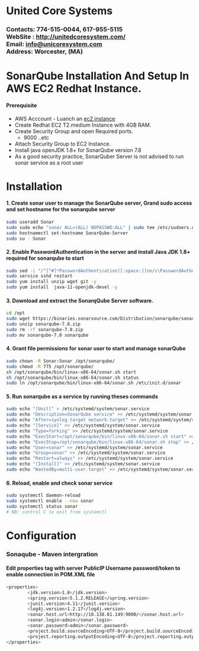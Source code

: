 # United Core Systems
### Contacts: 774-515-0044, 617-955-5115<br> WebSite : <http://unitedcoresystem.com/><br>Email: info@unicoresystem.com <br>Address: Worcester, (MA)

# SonarQube Installation And Setup In AWS EC2 Redhat Instance.
#### Prerequisite
+ AWS Acccount - Luanch an [ec2 instance](../EC2_Instances/README.md)
+ Create Redhat EC2 T2.medium Instance with 4GB RAM.
+ Create Security Group and open Required ports.
   + 9000 ..etc
+ Attach Security Group to EC2 Instance.
+ Install java openJDK 1.8+ for SonarQube version 7.8
+  As a good security practice, SonarQuber Server is not advised to run sonar service as a root user


# Installation

#### 1. Create sonar user to manage the SonarQube server, Grand sudo access and set hostname for the sonarqube server
```sh
sudo useradd Sonar
sudo sudo echo "sonar ALL=(ALL) NOPASSWD:ALL" | sudo tee /etc/sudoers.d/sonar
sudo hostnamectl set-hostname SonarQube-Server 
sudo su - Sonar
```
#### 2. Enable PasswordAuthentication in the server and install Java JDK 1.8+ required for sonarqube to start
```sh
sudo sed -i "/^[^#]*PasswordAuthentication[[:space:]]no/c\PasswordAuthentication yes" /etc/ssh/sshd_config
sudo service sshd restart
sudo yum install unzip wget git -y
sudo yum install  java-11-openjdk-devel -y
```
#### 3. Download and extract the SonarqQube Server software.
```sh
cd /opt
sudo wget https://binaries.sonarsource.com/Distribution/sonarqube/sonarqube-7.8.zip
sudo unzip sonarqube-7.8.zip
sudo rm -rf sonarqube-7.8.zip
sudo mv sonarqube-7.8 sonarqube
```
#### 4. Grant file permissions for sonar user to start and manage sonarQube
```sh
sudo chown -R Sonar:Sonar /opt/sonarqube/
sudo chmod -R 775 /opt/sonarqube/
sh /opt/sonarqube/bin/linux-x86-64/sonar.sh start 
sh /opt/sonarqube/bin/linux-x86-64/sonar.sh status
sudo ln /opt/sonarqube/bin/linux-x86-64/sonar.sh /etc/init.d/sonar
```
#### 5. Run sonarqube as a service by running theses commands
```sh
sudo echo "[Unit]" > /etc/systemd/system/sonar.service
sudo echo "Description=SonarQube service" >> /etc/systemd/system/sonar.service
sudo echo "After=syslog.target network.target" >> /etc/systemd/system/sonar.service
sudo echo "[Service]" >> /etc/systemd/system/sonar.service
sudo echo "Type=forking" >> /etc/systemd/system/sonar.service
sudo echo "ExecStart=/opt/sonarqube/bin/linux-x86-64/sonar.sh start" >> /etc/systemd/system/sonar.service 
sudo echo "ExecStop=/opt/sonarqube/bin/linux-x86-64/sonar.sh stop" >> /etc/systemd/system/sonar.service
sudo echo "User=sonar" >> /etc/systemd/system/sonar.service
sudo echo "Group=sonar" >> /etc/systemd/system/sonar.service
sudo echo "Restart=always" >> /etc/systemd/system/sonar.service
sudo echo "[Install]" >> /etc/systemd/system/sonar.service
sudo echo "WantedBy=multi-user.target" >> /etc/systemd/system/sonar.service
```
#### 6. Reload, enable and check sonar service 
```sh
sudo systemctl daemon-reload
sudo systemctl enable --now sonar
sudo systemctl status sonar
# NB: control C to exit from systemctl 
```

# Configuration

### Sonaqube - Maven intergration  

#### Edit properties tag with server PublicIP Username password/token to enable connection in POM.XML file
```sh
<properties>
		<jdk.version>1.8</jdk.version>
		<spring.version>5.1.2.RELEASE</spring.version>
		<junit.version>4.11</junit.version>
		<log4j.version>1.2.17</log4j.version>
		<sonar.host.url>http://18.138.81.149:9000/</sonar.host.url>
		<sonar.login>admin</sonar.login>
		<sonar.password>admin</sonar.password> 
		<project.build.sourceEncoding>UTF-8</project.build.sourceEncoding>
		<project.reporting.outputEncoding>UTF-8</project.reporting.outputEncoding>
</properties>
```
